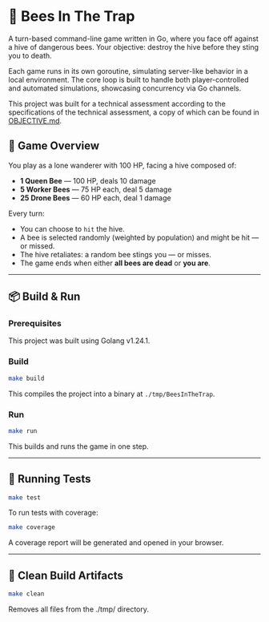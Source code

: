 # 🐝 Bees In The Trap

A turn-based command-line game written in Go, where you face off against a hive of dangerous bees. Your objective: destroy the hive before they sting you to death.

Each game runs in its own goroutine, simulating server-like behavior in a local environment. The core loop is built to handle both player-controlled and automated simulations, showcasing concurrency via Go channels.

This project was built for a technical assessment according to the specifications of the technical assessment, a copy of which can be found in [OBJECTIVE.md]("https://github.com/PsionicAlch/BeesInTheTrap/blob/main/OBJECTIVE.md").

## 🧩 Game Overview

You play as a lone wanderer with 100 HP, facing a hive composed of:

- **1 Queen Bee** — 100 HP, deals 10 damage
- **5 Worker Bees** — 75 HP each, deal 5 damage
- **25 Drone Bees** — 60 HP each, deal 1 damage

Every turn:

- You can choose to `hit` the hive.
- A bee is selected randomly (weighted by population) and might be hit — or missed.
- The hive retaliates: a random bee stings you — or misses.
- The game ends when either **all bees are dead** or **you are**.

---

## 📦 Build & Run

### Prerequisites

This project was built using Golang v1.24.1.

### Build

```bash
make build
```

This compiles the project into a binary at ```./tmp/BeesInTheTrap```.

### Run

```bash
make run
```

This builds and runs the game in one step.

---

## 🧪 Running Tests

```bash
make test
```

To run tests with coverage:

```bash
make coverage
```

A coverage report will be generated and opened in your browser.

---

## 🧹 Clean Build Artifacts

```bash
make clean
```

Removes all files from the ./tmp/ directory.
